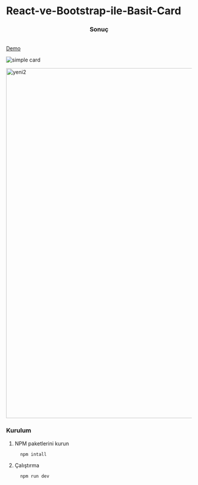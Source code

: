 # React-ve-Bootstrap-ile-Basit-Card




  <h3 align="center">Sonuç</h3>
      <br />
<div>
    <a href="https://react-ve-bootstrap-ile-basit-card.netlify.app/">Demo</a>
 </div>
 

![simple card](https://user-images.githubusercontent.com/96357374/224403882-3ea4fdaf-a2be-4ffc-a963-a5b433b4363a.png)

<img width="947" alt="yeni2" src="https://user-images.githubusercontent.com/96357374/221906923-553e2610-0e7e-49c9-8f98-f6eb972140e8.png">


 
### Kurulum
1. NPM paketlerini kurun 
    ```ş
      npm intall 
    ```

2. Çalıştırma
    ```ş
      npm run dev 
    ```
